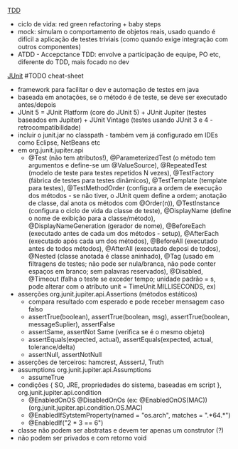 [TDD](https://app.nutror.com/curso/d678643526569/aula/457120)

* ciclo de vida: red green refactoring + baby steps
* mock: simulam o comportamento de objetos reais, usado quando é difícil a aplicação de testes triviais (como quando exige integração com outros componentes)
* ATDD - Accepctance TDD: envolve a participação de equipe, PO etc, diferente do TDD, mais focado no dev


[JUnit](https://app.nutror.com/curso/a4445f052c3ea49133006f6d10949a53a98bfa46/aula/7064550) #TODO cheat-sheet

* framework para facilitar o dev e automação de testes em java
* baseada em anotações, se o método é de teste, se deve ser executado antes/depois
* JUnit 5 = JUnit Platform (core do JUnit 5) + JUnit Jupiter (testes baseados em Jupiter) + JUnit Vintage (testes usando JUnit 3 e 4 - retrocompatibilidade)
* incluir o junit.jar no classpath - também vem já configurado em IDEs como Eclipse, NetBeans etc
* em org.junit.jupiter.api
	* @Test (não tem atributos!), @ParameterizedTest (o método tem argumentos e define-se um @ValueSource), @RepeatedTest (modelo de teste para testes repetidos N vezes), @TestFactory (fábrica de testes para testes dinâmicos), @TestTemplate (template para testes), @TestMethodOrder (configura a ordem de execução dos métodos - se não tiver, o JUnit quem define a ordem; anotação de classe, daí anota os métodos com @Order(n)), @TestInstance (configura o ciclo de vida da classe de teste), @DisplayName (define o nome de exibição para a classe/método), @DisplayNameGeneration (gerador de nome), @BeforeEach (executado antes de cada um dos métodos - setup), @AfterEach (executado após cada um dos métodos), @BeforeAll (executado antes de todos métodos), @AfterAll (executado deposi de todos), @Nested (classe anotada é classe aninhado), @Tag (usado em filtragens de testes; não pode ser nula/branca, não pode conter espaços em branco; sem palavras reservados), @Disabled, @Timeout (falha o teste se exceder tempo; unidade padrão = s, pode alterar com o atributo unit = TimeUnit.MILLISECONDS, ex)
* asserções org.junit.jupiter.api.Assertions (métodos estáticos)
	* compara resultado com esperado e pode receber mensagem caso falso
	* assertTrue(boolean), assertTrue(boolean, msg), assertTrue(boolean, messageSuplier), assertFalse
	* assertSame, assertNot Same (verifica se é o mesmo objeto)
	* assertEquals(expected, actual), assertEquals(expected, actual, tolerance/delta)
	* assertNull, assertNotNull
* asserções de terceiros: hamcrest, AsssertJ, Truth
* assumptions org.junit.jupiter.api.Assumptions
	* assumeTrue
* condições { SO, JRE, propriedades do sistema, baseadas em script }, org.junit.jupiter.api.condition
	* @EnabledOnOS @DisabledOnOs (ex: @EnabledOnOS(MAC)) (org.junit.jupiter.api.condition.OS.MAC)
	* @EnabledIfSytstemProperty(named = "os.arch", matches = ".\*64.\*")
	* @EnabledIf("2 * 3 == 6")
* classe não podem ser abstratas e devem ter apenas um construtor (?)
* não podem ser privados e com retorno void